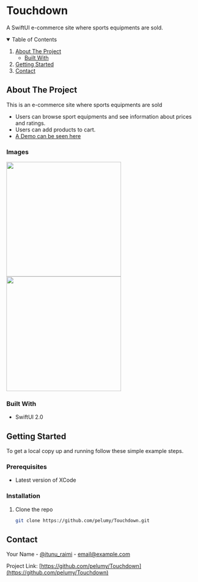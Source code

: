 # Touchdown
A SwiftUI e-commerce site where sports equipments are sold.

<!-- TABLE OF CONTENTS -->
<details open="open">
  <summary>Table of Contents</summary>
  <ol>
    <li>
      <a href="#about-the-project">About The Project</a>
      <ul>
        <li><a href="#built-with">Built With</a></li>
      </ul>
    </li>
    <li>
      <a href="#getting-started">Getting Started</a>
    </li>
    <li><a href="#contact">Contact</a></li>
  </ol>
</details>



<!-- ABOUT THE PROJECT -->
## About The Project
This is an e-commerce site where sports equipments are sold
- Users can browse sport equipments and see information about prices and ratings.
- Users can add products to cart.
- [A Demo can be seen here](https://drive.google.com/file/d/1-z34X7czDis15VQWggovi4FSf0xZACTk/view?usp=sharing)

### Images
<p float = "left">
<img src="https://drive.google.com/uc?export=view&id=16hFzscOXorS5YMp-flaYNbnZzjByhb42" width = "300" >
<img src="https://drive.google.com/uc?export=view&id=1FndDcbyhQzkA3Mnpp0U3-fOdDJQcqH_U" width = "300" >

### Built With

* SwiftUI 2.0

<!-- GETTING STARTED -->
## Getting Started

To get a local copy up and running follow these simple example steps.

### Prerequisites

* Latest version of XCode

### Installation

1. Clone the repo
   ```sh
   git clone https://github.com/pelumy/Touchdown.git
   ```


<!-- CONTACT -->
## Contact

Your Name - [@itunu_raimi](https://twitter.com/itunu_raimi) - email@example.com

Project Link: [https://github.com/pelumy/Touchdown](https://github.com/pelumy/Touchdown)



